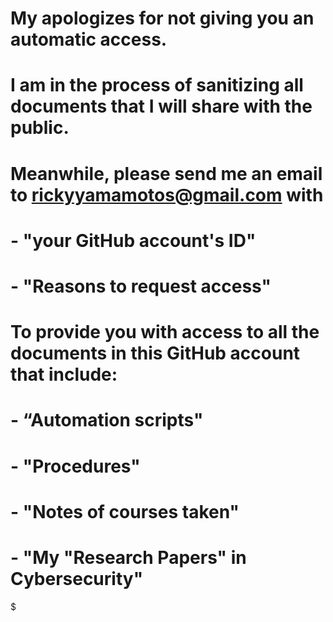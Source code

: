 # My apologizes for not giving you an automatic access.
# I am in the process of sanitizing all documents that I will share with the public.
#
# Meanwhile, please send me an email to rickyyamamotos@gmail.com with
#    - "your GitHub account's ID"
#    - "Reasons to request access"
#
# To provide you with access to all the documents in this GitHub account that include:
#   - “Automation scripts"
#   - "Procedures"
#   - "Notes of courses taken"
#   - "My "Research Papers" in Cybersecurity"
$
